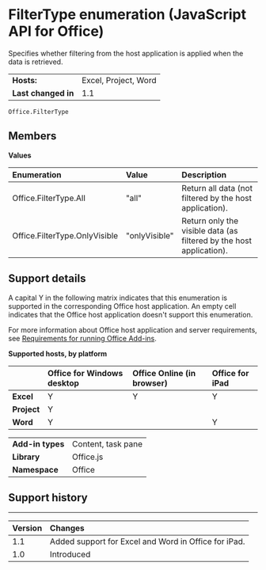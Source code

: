 
# FilterType enumeration (JavaScript API for Office)
Specifies whether filtering from the host application is applied when the data is retrieved.

|||
|:-----|:-----|
|**Hosts:**|Excel, Project, Word|
|**Last changed in**|1.1|

```
Office.FilterType
```


## Members


**Values**


|**Enumeration**|**Value**|**Description**|
|:-----|:-----|:-----|
|Office.FilterType.All|"all"|Return all data (not filtered by the host application).|
|Office.FilterType.OnlyVisible|"onlyVisible"|Return only the visible data (as filtered by the host application).|

## Support details


A capital Y in the following matrix indicates that this enumeration is supported in the corresponding Office host application. An empty cell indicates that the Office host application doesn't support this enumeration.

For more information about Office host application and server requirements, see [Requirements for running Office Add-ins](http://msdn.microsoft.com/library/67340567-bb9a-498c-96d3-3f52f28c16bc%28Office.15%29.aspx).


**Supported hosts, by platform**


||**Office for Windows desktop**|**Office Online (in browser)**|**Office for iPad**|
|:-----|:-----|:-----|:-----|
|**Excel**|Y|Y|Y|
|**Project**|Y|||
|**Word**|Y||Y|

|||
|:-----|:-----|
|**Add-in types**|Content, task pane|
|**Library**|Office.js|
|**Namespace**|Office|

## Support history



****


|**Version**|**Changes**|
|:-----|:-----|
|1.1|Added support for Excel and Word in Office for iPad.|
|1.0|Introduced|
